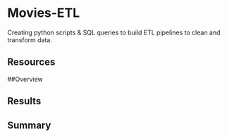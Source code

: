 # Movies-ETL
Creating python scripts & SQL queries to build ETL pipelines to clean and transform data.

## Resources 

##Overview 


## Results 


## Summary 
